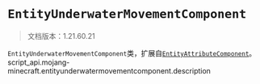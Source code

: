 # `EntityUnderwaterMovementComponent`

> 文档版本：1.21.60.21

`EntityUnderwaterMovementComponent`类，扩展自[`EntityAttributeComponent`](./entityattributecomponent.md)。script_api.mojang-minecraft.entityunderwatermovementcomponent.description
